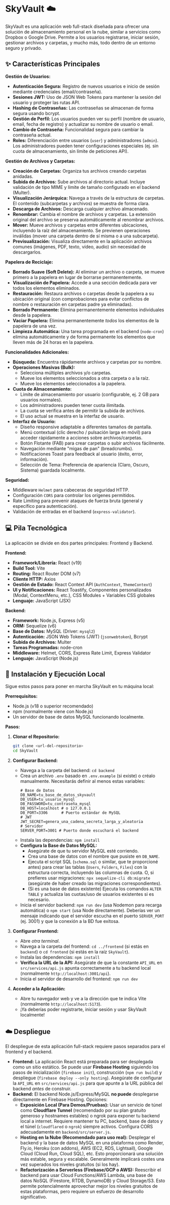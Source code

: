 # SkyVault ☁️

SkyVault es una aplicación web full-stack diseñada para ofrecer una solución de almacenamiento personal en la nube, similar a servicios como Dropbox o Google Drive. Permite a los usuarios registrarse, iniciar sesión, gestionar archivos y carpetas, y mucho más, todo dentro de un entorno seguro y privado.

## ✨ Características Principales

**Gestión de Usuarios:**
* **Autenticación Segura:** Registro de nuevos usuarios e inicio de sesión mediante credenciales (email/contraseña).
* **Sesiones JWT:** Uso de JSON Web Tokens para mantener la sesión del usuario y proteger las rutas API.
* **Hashing de Contraseñas:** Las contraseñas se almacenan de forma segura usando bcrypt.
* **Gestión de Perfil:** Los usuarios pueden ver su perfil (nombre de usuario, email, fecha de registro) y actualizar su nombre de usuario o email.
* **Cambio de Contraseña:** Funcionalidad segura para cambiar la contraseña actual.
* **Roles:** Diferenciación entre usuarios (`user`) y administradores (`admin`). Los administradores pueden tener configuraciones especiales (ej. sin cuota de almacenamiento, sin límite de peticiones API).

**Gestión de Archivos y Carpetas:**
* **Creación de Carpetas:** Organiza tus archivos creando carpetas anidadas.
* **Subida de Archivos:** Sube archivos al directorio actual. Incluye validación de tipo MIME y límite de tamaño configurado en el backend (Multer).
* **Visualización Jerárquica:** Navega a través de la estructura de carpetas. El contenido (subcarpetas y archivos) se muestra de forma clara.
* **Descarga de Archivos:** Descarga cualquier archivo almacenado.
* **Renombrar:** Cambia el nombre de archivos y carpetas. La extensión original del archivo se preserva automáticamente al renombrar archivos.
* **Mover:** Mueve archivos y carpetas entre diferentes ubicaciones, incluyendo la raíz del almacenamiento. Se previenen operaciones inválidas (mover una carpeta dentro de sí misma o a una subcarpeta).
* **Previsualización:** Visualiza directamente en la aplicación archivos comunes (imágenes, PDF, texto, vídeo, audio) sin necesidad de descargarlos.

**Papelera de Reciclaje:**
* **Borrado Suave (Soft Delete):** Al eliminar un archivo o carpeta, se mueve primero a la papelera en lugar de borrarse permanentemente.
* **Visualización de Papelera:** Accede a una sección dedicada para ver todos los elementos eliminados.
* **Restauración:** Restaura archivos o carpetas desde la papelera a su ubicación original (con comprobaciones para evitar conflictos de nombre o restauración en carpetas padre ya eliminadas).
* **Borrado Permanente:** Elimina permanentemente elementos individuales desde la papelera.
* **Vaciar Papelera:** Elimina permanentemente *todos* los elementos de la papelera de una vez.
* **Limpieza Automática:** Una tarea programada en el backend (`node-cron`) elimina automáticamente y de forma permanente los elementos que lleven más de 24 horas en la papelera.

**Funcionalidades Adicionales:**
* **Búsqueda:** Encuentra rápidamente archivos y carpetas por su nombre.
* **Operaciones Masivas (Bulk):**
    * Selecciona múltiples archivos y/o carpetas.
    * Mueve los elementos seleccionados a otra carpeta o a la raíz.
    * Mueve los elementos seleccionados a la papelera.
* **Cuota de Almacenamiento:**
    * Límite de almacenamiento por usuario (configurable, ej. 2 GB para usuarios normales).
    * Los administradores pueden tener cuota ilimitada.
    * La cuota se verifica antes de permitir la subida de archivos.
    * El uso actual se muestra en la interfaz de usuario.
* **Interfaz de Usuario:**
    * Diseño responsive adaptable a diferentes tamaños de pantalla.
    * Menú contextual (clic derecho / pulsación larga en móvil) para acceder rápidamente a acciones sobre archivos/carpetas.
    * Botón Flotante (FAB) para crear carpetas o subir archivos fácilmente.
    * Navegación mediante "migas de pan" (breadcrumbs).
    * Notificaciones Toast para feedback al usuario (éxito, error, información).
    * Selección de Tema: Preferencia de apariencia (Claro, Oscuro, Sistema) guardada localmente.

**Seguridad:**
* Middleware `Helmet` para cabeceras de seguridad HTTP.
* Configuración `CORS` para controlar los orígenes permitidos.
* Rate Limiting para prevenir ataques de fuerza bruta (general y específico para autenticación).
* Validación de entradas en el backend (`express-validator`).

## 💻 Pila Tecnológica

La aplicación se divide en dos partes principales: Frontend y Backend.

**Frontend:**
* **Framework/Librería:** React (v19)
* **Build Tool:** Vite
* **Routing:** React Router DOM (v7)
* **Cliente HTTP:** Axios
* **Gestión de Estado:** React Context API (`AuthContext`, `ThemeContext`)
* **UI y Notificaciones:** React Toastify, Componentes personalizados (Modal, ContextMenu, etc.), CSS Modules + Variables CSS globales
* **Lenguaje:** JavaScript (JSX)

**Backend:**
* **Framework:** Node.js, Express (v5)
* **ORM:** Sequelize (v6)
* **Base de Datos:** MySQL (Driver: `mysql2`)
* **Autenticación:** JSON Web Tokens (JWT) (`jsonwebtoken`), Bcrypt
* **Subida de Archivos:** Multer
* **Tareas Programadas:** node-cron
* **Middleware:** Helmet, CORS, Express Rate Limit, Express Validator
* **Lenguaje:** JavaScript (Node.js)

## 🚀 Instalación y Ejecución Local

Sigue estos pasos para poner en marcha SkyVault en tu máquina local:

**Prerrequisitos:**
* Node.js (v18 o superior recomendado)
* npm (normalmente viene con Node.js)
* Un servidor de base de datos MySQL funcionando localmente.

**Pasos:**

1.  **Clonar el Repositorio:**
    ```bash
    git clone <url-del-repositorio>
    cd SkyVault
    ```

2.  **Configurar Backend:**
    * Navega a la carpeta del backend: `cd backend`
    * Crea un archivo `.env` basado en `.env.example` (si existe) o créalo manualmente. Necesitarás definir al menos estas variables:
        ```dotenv
        # Base de Datos
        DB_NAME=tu_base_de_datos_skyvault
        DB_USER=tu_usuario_mysql
        DB_PASSWORD=tu_contraseña_mysql
        DB_HOST=localhost # o 127.0.0.1
        DB_PORT=3306      # Puerto estándar de MySQL
        # JWT
        JWT_SECRET=genera_una_cadena_secreta_larga_y_aleatoria
        # Servidor
        SERVER_PORT=3001 # Puerto donde escuchará el backend
        ```
    * Instala las dependencias: `npm install`
    * **Configura la Base de Datos MySQL:**
        * Asegúrate de que tu servidor MySQL esté corriendo.
        * Crea una base de datos con el nombre que pusiste en `DB_NAME`.
        * Ejecuta el script SQL (`schema.sql` o similar, que te proporcioné antes) para crear las tablas (`Users`, `Folders`, `Files`) con la estructura correcta, incluyendo las columnas de cuota. O, si prefieres usar migraciones: `npx sequelize-cli db:migrate` (asegúrate de haber creado las migraciones correspondientes).
        * (Si es una base de datos existente) Ejecuta los comandos `ALTER TABLE` y actualiza las cuotas/uso de usuarios existentes si es necesario.
    * Inicia el servidor backend: `npm run dev` (usa Nodemon para recarga automática) o `npm start` (usa Node directamente). Deberías ver un mensaje indicando que el servidor escucha en el puerto `SERVER_PORT` (ej. 3001) y que la conexión a la BD fue exitosa.

3.  **Configurar Frontend:**
    * Abre *otra terminal*.
    * Navega a la carpeta del frontend: `cd ../frontend` (si estás en `backend`) o `cd frontend` (si estás en la raíz `SkyVault`).
    * Instala las dependencias: `npm install`
    * **Verifica la URL de la API:** Asegúrate de que la constante `API_URL` en `src/services/api.js` apunta correctamente a tu backend local (normalmente `http://localhost:3001/api`).
    * Inicia el servidor de desarrollo del frontend: `npm run dev`

4.  **Acceder a la Aplicación:**
    * Abre tu navegador web y ve a la dirección que te indica Vite (normalmente `http://localhost:5173`).
    * ¡Ya deberías poder registrarte, iniciar sesión y usar SkyVault localmente!

## ☁️ Despliegue

El despliegue de esta aplicación full-stack requiere pasos separados para el frontend y el backend.

* **Frontend:** La aplicación React está preparada para ser desplegada como un sitio estático. Se puede usar **Firebase Hosting** siguiendo los pasos de inicialización (`firebase init`), construcción (`npm run build`) y despliegue (`firebase deploy --only hosting`). Asegúrate de configurar la `API_URL` en `src/services/api.js` para que apunte a la URL pública del backend *antes* de construir.
* **Backend:** El backend Node.js/Express/MySQL **no puede** desplegarse directamente en Firebase Hosting. Opciones:
    * **Exposición Local (Para Demos/Pruebas):** Usar un servicio de túnel como **Cloudflare Tunnel** (recomendado por su plan gratuito generoso y hostnames estables) o ngrok para exponer tu backend local a internet. Requiere mantener tu PC, backend, base de datos y el túnel (`cloudflared` o `ngrok`) siempre activos. Configura CORS adecuadamente en `backend/src/server.js`.
    * **Hosting en la Nube (Recomendado para uso real):** Desplegar el backend y la base de datos MySQL en una plataforma como Render, Fly.io, Heroku (con addons), AWS (EC2, RDS, Lightsail), Google Cloud (Cloud Run, Cloud SQL), etc. Esto proporcionará una solución más estable, segura y escalable. Generalmente implicará costes una vez superados los niveles gratuitos (si los hay).
    * **Refactorización a Serverless (Firebase/GCP o AWS):** Reescribir el backend para usar Cloud Functions/AWS Lambda, una base de datos NoSQL (Firestore, RTDB, DynamoDB) y Cloud Storage/S3. Esto permite potencialmente aprovechar mejor los niveles gratuitos de estas plataformas, pero requiere un esfuerzo de desarrollo significativo.